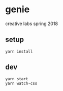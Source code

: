 # genie

creative labs spring 2018

## setup

```
yarn install
```

## dev

```
yarn start
yarn watch-css
```